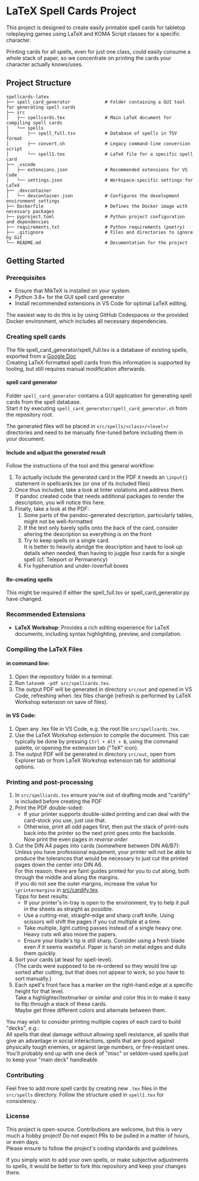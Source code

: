 # LaTeX Spell Cards Project

This project is designed to create easily printable spell cards for tabletop roleplaying games using LaTeX and KOMA Script classes for a specific character.  

Printing cards for all spells, even for just one class, could easily consume a whole stack of paper,
so we concentrate on printing the cards your character actually knows/uses.  

## Project Structure

```
spellcards-latex
├── spell_card_generator             # Folder containing a GUI tool for generating spell cards
├── src
│   ├── spellcards.tex               # Main LaTeX document for compiling spell cards
│   └── spells
│       ├── spell_full.tsv           # Database of spells in TSV format
│       ├── convert.sh               # Legacy command-line conversion script
│       └── spell1.tex               # LaTeX file for a specific spell card
├── .vscode
│   ├── extensions.json              # Recommended extensions for VS Code
│   └── settings.json                # Workspace-specific settings for LaTeX
├── .devcontainer
│   └── devcontainer.json            # Configures the development environment settings
├── Dockerfile                       # Defines the Docker image with necessary packages
├── pyproject.toml                   # Python project configuration and dependencies
├── requirements.txt                 # Python requirements (poetry)
├── .gitignore                       # Files and directories to ignore by Git
└── README.md                        # Documentation for the project
```

## Getting Started

### Prerequisites

- Ensure that MikTeX is installed on your system.
- Python 3.8+ for the GUI spell card generator
- Install recommended extensions in VS Code for optimal LaTeX editing.

The easiest way to do this is by using GitHub Codespaces or the provided Docker environment, which includes all necessary dependencies.

### Creating spell cards

The file spell_card_generator/spell_full.tsv is a database of existing spells, exported from a [Google Doc](https://docs.google.com/spreadsheets/d/1cuwb3QSvWDD7GG5McdvyyRBpqycYuKMRsXgyrvxvLFI/edit?usp=sharing)  
Creating LaTeX-formatted spell cards from this information is supported by tooling, but still requires manual modification afterwards.

#### spell card generator

Folder `spell_card_generator` contains a GUI application for generating spell cards from the spell database.  
Start it by executing `spell_card_generator/spell_card_generator.sh` from the repository root.

The generated files will be placed in `src/spells/<class>/<level>/` directories and need to be manually fine-tuned before including them in your document.

#### Include and adjust the generated result
Follow the instructions of the tool and this general workflow:  
1. To actually include the generated card in the PDF it needs an `\input{}` statement in spellcards.tex (or one of its included files)
1. Once thus included, take a look at linter violations and address them.  
   If pandoc created code that needs additional packages to render the description, you will notice this here.
1. Finally, take a look at the PDF:
   1. Some parts of the pandoc-generated description, particularly tables, might not be well-formatted
   1. If the text only barely spills onto the back of the card, consider altering the description so everything is on the front
   1. Try to keep spells on a single card.  
      It is better to heavily abridge the description and have to look up details when needed, than having to juggle four cards for a single spell (cf. Teleport or Permanency)
   1. Fix hyphenation and under-/overfull boxes

#### Re-creating spells
This might be required if either the spell_full.tsv or spell_card_generator.py have changed.  
<TODO>

### Recommended Extensions

- **LaTeX Workshop**: Provides a rich editing experience for LaTeX documents, including syntax highlighting, preview, and compilation.

### Compiling the LaTeX Files

#### in command line:
1. Open the repository folder in a terminal.
2. Run `latexmk -pdf src/spellcards.tex`.
3. The output PDF will be generated in directory `src/out` and opened in VS Code, refreshing when .tex files change (refresh is performed by LaTeX Workshop extension on save of files).

#### in VS Code:
1. Open any .tex file in VS Code, e.g. the root file `src/spellcards.tex`.
2. Use the LaTeX Workshop extension to compile the document. This can typically be done by pressing `Ctrl + Alt + B`, using the command palette, or opening the extension tab ("TeX" icon).
3. The output PDF will be generated in directory `src/out`, open from Explorer tab or from LaTeX Workshop extension tab for additional options.

### Printing and post-processing
1. In `src/spellcards.tex` ensure you're out of drafting mode and "cardify" is included before creating the PDF
1. Print the PDF double-sided:
   - If your printer supports double-sided printing and can deal with the card-stock you use, just use that.
   - Otherwise, print all odd pages first, then put the stack of print-outs back into the printer so the next print goes onto the backside.  
     Now print the even pages _in reverse order_
1. Cut the DIN A4 pages into cards (somewhere between DIN A6/B7):  
   Unless you have professional equipment, your printer will not be able to produce the tolerances
   that would be necessary to just cut the printed pages down the center into DIN A6.  
   For this reason, there are faint guides printed for you to cut along, both through the middle and along the margins.  
   If you do not see the outer margins, increase the value for `\printermarginx` in [src/cardify.tex](src/cardify.tex).  
   Tipps for best results:
   - If your printer's in-tray is open to the environment, try to help it pull in the sheets as straight as possible.
   - Use a cutting-mat, straight-edge and sharp craft knife. Using scissors will shift the pages if you cut multiple at a time.
   - Take multiple, light cutting passes instead of a single heavy one. Heavy cuts will also move the papers.
   - Ensure your blade's tip is still sharp. Consider using a fresh blade even if it seems wasteful. Paper is harsh on metal edges and dulls them quickly.
1. Sort your cards (at least for spell-level).  
   (The cards were supposed to be re-ordered so they would line up sorted after cutting, but that does not appear to work, so you have to sort manually.)
1. Each spell's front face has a marker on the right-hand edge at a specific height for that level.  
   Take a highlighter/textmarker or similar and color this in to make it easy to flip through a stack of these cards.  
   Maybe get three different colors and alternate between them.

You may wish to consider printing multiple copies of each card to build "decks", e.g.:  
All spells that deal damage without allowing spell resistance, all spells that give an advantage in social interactions, spells that are good against physically tough enemies, or against large numbers, or fire-resistant ones.  
You'll probably end up with one deck of "misc" or seldom-used spells just to keep your "main deck" handleable.

### Contributing

Feel free to add more spell cards by creating new `.tex` files in the `src/spells` directory. Follow the structure used in `spell1.tex` for consistency.

### License

This project is open-source. Contributions are welcome, but this is very much a hobby project! Do not expect PRs to be pulled in a matter of hours, or even days.  
Please ensure to follow the project's coding standards and guidelines.

If you simply wish to add your own spells, or make subjective adjustments to spells, it would be better to fork this repository and keep your changes there.
